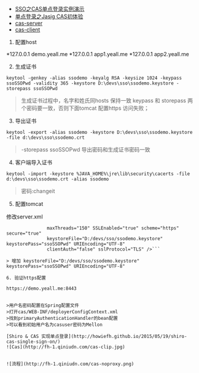   * [SSO之CAS单点登录实例演示](http://www.micmiu.com/enterprise-app/sso/sso-cas-sample/)
  * [单点登录之Jasig CAS初体验](http://liunancun.iteye.com/blog/2176225)
  * [cas-server](https://developer.jasig.org/cas/)
  * [cas-client](https://developer.jasig.org/cas-clients/)

1. 配置host

  *127.0.0.1	demo.yeall.me
  *127.0.0.1	app1.yeall.me
  *127.0.0.1	app2.yeall.me
 
2. 生成证书

```keytool -genkey -alias ssodemo -keyalg RSA -keysize 1024 -keypass ssoSSOPwd -validity 365 -keystore D:\devs\sso\ssodemo.keystore -storepass ssoSSOPwd```

>生成证书过程中，名字和姓氏同hosts 保持一致
>keypass 和 storepass 两个密码要一致，否则下面tomcat 配置https 访问失败；

3. 导出证书

```keytool -export -alias ssodemo -keystore D:\devs\sso\ssodemo.keystore -file d:\devs\sso\ssodemo.crt```

>  -storepass ssoSSOPwd 导出密码和生成证书密码一致

4. 客户端导入证书

```keytool -import -keystore %JAVA_HOME%\jre\lib\security\cacerts -file d:\devs\sso\ssodemo.crt -alias ssodemo```

> 密码:changeit

5. 配置tomcat

修改server.xml
```<Connector port="8443" protocol="org.apache.coyote.http11.Http11Protocol"
               maxThreads="150" SSLEnabled="true" scheme="https" secure="true"
			   keystoreFile="D:/devs/sso/ssodemo.keystore" keystorePass="ssoSSOPwd" URIEncoding="UTF-8"
               clientAuth="false" sslProtocol="TLS" />```

> 增加 keystoreFile="D:/devs/sso/ssodemo.keystore" keystorePass="ssoSSOPwd" URIEncoding="UTF-8"

6. 验证https配置

https://demo.yeall.me:8443


>用户名密码配置在Spring配置文件 
>打开cas/WEB-INF/deployerConfigContext.xml 
>找到primaryAuthenticationHandler的bean配置 
>可以看到初始用户名为casuser密码为Mellon 

[Shiro & CAS 实现单点登录](http://howiefh.github.io/2015/05/19/shiro-cas-single-sign-on/)
![Cas](http://fh-1.qiniudn.com/cas-clip.jpg)


![流程](http://fh-1.qiniudn.com/cas-noproxy.png)
